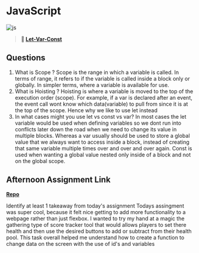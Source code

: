 # JavaScript

![js](https://bcw.blob.core.windows.net/public/img/courses/js.gif)

> **📖 [Let-Var-Const](https://codeworksacademy.com/fs-student-guide/resources/wk2/01-Let-Var-Const)**

## Questions

1. What is Scope ?
Scope is the range in which a variable is called. In terms of range, it refers to if the variable is called inside a block only or globally. In simpler terms, where a variable is available for use.
2. What is Hoisting ?
Hoisting is where a variable is moved to the top of the execution order (scope). For example, if a var is declared after an event, the event call wont know which data(variable) to pull from since it is at the top of the scope. Hence why we like to use let instead
3. In what cases might you use let vs const vs var?
In most cases the let variable would be used when defining variables so we dont run into conflicts later down the road when we need to change its value in multiple blocks. Whereas a var usually should be used to store a global value that we always want to access inside a block, instead of creating that same variable multiple times over and over and over again. Const is used when wanting a global value nested only inside of a block and not on the global scope.
## Afternoon Assignment Link

**[Repo](https://github.com/Omanmano2/Monday-Lab-Scoreboard.git)**

Identify at least 1 takeaway from today's assignment
Todays assingment was super cool, because it felt nice getting to add more functionality to a webpage rather than just flexbox. I wanted to try my hand at a magic the gathering type of score tracker tool that would allows players to set there health and then use the desired buttons to add or subtract from their health pool. This task overall helped me understand how to create a function to change data on the screen with the use of id's and variables
